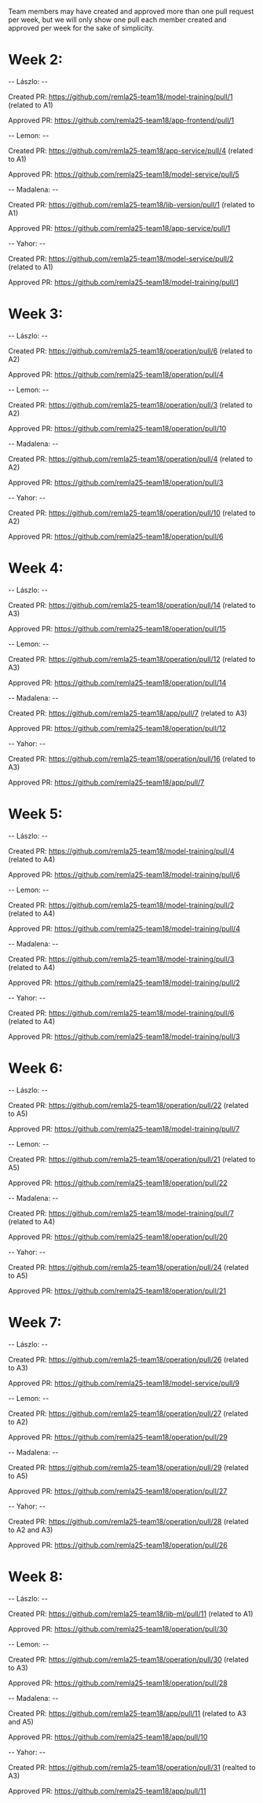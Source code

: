 Team members may have created and approved more than one pull request per week, but we will only show one pull each member created and approved per week for the sake of simplicity.

# Week 2:

-- Lászlo: --

Created PR: https://github.com/remla25-team18/model-training/pull/1 (related to A1)

Approved PR: https://github.com/remla25-team18/app-frontend/pull/1

-- Lemon: --  

Created PR: https://github.com/remla25-team18/app-service/pull/4 (related to A1)

Approved PR: https://github.com/remla25-team18/model-service/pull/5

-- Madalena: --  

Created PR: https://github.com/remla25-team18/lib-version/pull/1 (related to A1)

Approved PR: https://github.com/remla25-team18/app-service/pull/1

-- Yahor: -- 

Created PR: https://github.com/remla25-team18/model-service/pull/2 (related to A1)

Approved PR: https://github.com/remla25-team18/model-training/pull/1


# Week 3:

-- Lászlo: --  

Created PR: https://github.com/remla25-team18/operation/pull/6 (related to A2)

Approved PR: https://github.com/remla25-team18/operation/pull/4 

-- Lemon: --  

Created PR: https://github.com/remla25-team18/operation/pull/3 (related to A2)

Approved PR: https://github.com/remla25-team18/operation/pull/10

-- Madalena: --  

Created PR: https://github.com/remla25-team18/operation/pull/4 (related to A2)

Approved PR: https://github.com/remla25-team18/operation/pull/3

-- Yahor: -- 

Created PR: https://github.com/remla25-team18/operation/pull/10 (related to A2)

Approved PR: https://github.com/remla25-team18/operation/pull/6


# Week 4:
-- Lászlo: --  

Created PR: https://github.com/remla25-team18/operation/pull/14 (related to A3)

Approved PR: https://github.com/remla25-team18/operation/pull/15

-- Lemon: --  

Created PR: https://github.com/remla25-team18/operation/pull/12 (related to A3)

Approved PR: https://github.com/remla25-team18/operation/pull/14

-- Madalena: --  

Created PR: https://github.com/remla25-team18/app/pull/7 (related to A3)

Approved PR: https://github.com/remla25-team18/operation/pull/12

-- Yahor: -- 

Created PR: https://github.com/remla25-team18/operation/pull/16 (related to A3)

Approved PR: https://github.com/remla25-team18/app/pull/7


# Week 5:
-- Lászlo: --  

Created PR: https://github.com/remla25-team18/model-training/pull/4 (related to A4)

Approved PR: https://github.com/remla25-team18/model-training/pull/6

-- Lemon: --  

Created PR: https://github.com/remla25-team18/model-training/pull/2 (related to A4)

Approved PR: https://github.com/remla25-team18/model-training/pull/4

-- Madalena: --  

Created PR: https://github.com/remla25-team18/model-training/pull/3 (related to A4)

Approved PR: https://github.com/remla25-team18/model-training/pull/2

-- Yahor: -- 

Created PR: https://github.com/remla25-team18/model-training/pull/6 (related to A4)

Approved PR: https://github.com/remla25-team18/model-training/pull/3


# Week 6:
-- Lászlo: --  

Created PR: https://github.com/remla25-team18/operation/pull/22 (related to A5)

Approved PR: https://github.com/remla25-team18/model-training/pull/7

-- Lemon: --  

Created PR: https://github.com/remla25-team18/operation/pull/21 (related to A5)

Approved PR: https://github.com/remla25-team18/operation/pull/22

-- Madalena: --  

Created PR: https://github.com/remla25-team18/model-training/pull/7 (related to A4)

Approved PR: https://github.com/remla25-team18/operation/pull/20

-- Yahor: -- 

Created PR: https://github.com/remla25-team18/operation/pull/24 (related to A5)

Approved PR: https://github.com/remla25-team18/operation/pull/21


# Week 7:
-- Lászlo: --  

Created PR: https://github.com/remla25-team18/operation/pull/26 (related to A3)

Approved PR: https://github.com/remla25-team18/model-service/pull/9

-- Lemon: --  

Created PR: https://github.com/remla25-team18/operation/pull/27 (related to A2)

Approved PR: https://github.com/remla25-team18/operation/pull/29

-- Madalena: --  

Created PR: https://github.com/remla25-team18/operation/pull/29 (related to A5)

Approved PR: https://github.com/remla25-team18/operation/pull/27

-- Yahor: -- 

Created PR: https://github.com/remla25-team18/operation/pull/28 (related to A2 and A3)

Approved PR: https://github.com/remla25-team18/operation/pull/26


# Week 8:
-- Lászlo: --  

Created PR: https://github.com/remla25-team18/lib-ml/pull/11 (related to A1)

Approved PR: https://github.com/remla25-team18/operation/pull/30

-- Lemon: --  

Created PR: https://github.com/remla25-team18/operation/pull/30 (related to A3)

Approved PR: https://github.com/remla25-team18/operation/pull/28

-- Madalena: --  

Created PR: https://github.com/remla25-team18/app/pull/11 (related to A3 and A5)

Approved PR: https://github.com/remla25-team18/app/pull/10

-- Yahor: --

Created PR: https://github.com/remla25-team18/operation/pull/31 (realted to A3)

Approved PR: https://github.com/remla25-team18/app/pull/11
